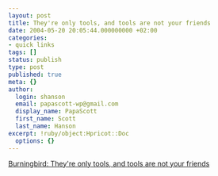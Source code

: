 ```yaml
---
layout: post
title: They're only tools, and tools are not your friends
date: 2004-05-20 20:05:44.000000000 +02:00
categories:
- quick links
tags: []
status: publish
type: post
published: true
meta: {}
author:
  login: shanson
  email: papascott-wp@gmail.com
  display_name: PapaScott
  first_name: Scott
  last_name: Hanson
excerpt: !ruby/object:Hpricot::Doc
  options: {}
---
```

<p><a title="But some tools are more fun than others" href="http://weblog.burningbird.net/archives/2004/05/20/splitting-lamp-from-the-weblog/#comments">Burningbird: They're only tools, and tools are not your friends</a></p>
